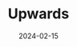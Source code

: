 ---  
layout: startup_page  
title: "Upwards"  
id: "upwards.com"  
permalink: "/upwardsupwards.com02152024/"  
website: "https://upwards.com/"  
funding_round: "Series B"  
funding_amount: "$21M"  
investors: "Alpha Edison, M13, Fika Ventures"  
about: "Upwards is a national childcare network and care benefits company that uses technology to connect families, caregivers, employers, and governments. It offers childcare benefits solutions and has a network of vetted caregivers, including daycares, babysitters, and nannies. The company aims to make quality childcare more accessible and affordable for all families while empowering caregivers."  
markets: "Child Care, EdTech, Education, Employee Benefits, Primary Education"  
hq: "Marina Del Rey, California, United States"  
founded_year: "2017"  
linkedin: "https://www.linkedin.com/company/upwardsco"  
twitter: "https://twitter.com/Upwardsdotcom"  
instagram: ""  
facebook: "https://www.facebook.com/UpwardsInc"  
crunchbase: "https://www.crunchbase.com/organization/upwardscom"  
pitchbook: "https://pitchbook.com/profiles/company/186235-66"  

date_display: "15-Feb-2024"  
date: "2024-02-15"

# SEO Optimization  
meta_title: "Upwards - Series B Funding ($21M)"  
meta_description: "Upwards, Upwards is a national childcare network and care benefits company that uses technology to connect families, caregivers, employers, and governments. It..."  
meta_keywords: "Upwards, Child Care, EdTech, Education, Employee Benefits, Primary Education, Series B funding"  
canonical_url: "https://startup.projectstartups.com/upwardsupwards.com02152024/"  
---